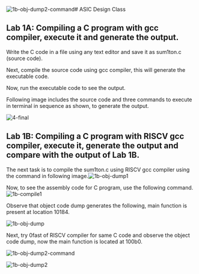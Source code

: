 ![1b-obj-dump2-command](https://github.com/user-attachments/assets/2116ca5a-4a16-444b-bb4b-9696f28d0eb0)# ASIC Design Class

## Lab 1A: Compiling a C program with gcc compiler, execute it and generate the output.

Write the C code in a file using any text editor and save it as sum1ton.c (source code).

Next, compile the source code using gcc compiler, this will generate the executable code.

Now, run the executable code to see the output.

Following image includes the source code and three commands to execute in terminal in sequence as shown, to generate the output.

![4-final](https://github.com/user-attachments/assets/aee6f573-d616-460f-8f7b-94fd9fad46fd)

## Lab 1B: Compiling a C program with RISCV gcc compiler, execute it, generate the output and compare with the output of Lab 1B.

The next task is to compile the sum1ton.c using RISCV gcc compiler using the command in following image.![1b-obj-dump1](https://github.com/user-attachments/assets/a04f7159-51c7-426f-8501-5ccbbb3230f4)

Now, to see the assembly code for C program, use the following command.
![1b-compile1](https://github.com/user-attachments/assets/a16a2b04-ea9d-4207-9038-1666007d37b5)

Observe that object code dump generates the following, main function is present at location 10184.

![1b-obj-dump](https://github.com/user-attachments/assets/1266eeb0-1246-483b-802b-da78ad867e37)

Next, try 0fast of RISCV compiler for same C code and observe the object code dump, now the main function is located at 100b0.

![1b-obj-dump2-command](https://github.com/user-attachments/assets/6f62164f-66f3-4e5a-8249-0b21a8bd5a2c)

![1b-obj-dump2](https://github.com/user-attachments/assets/7c33319c-1092-4b76-924d-84d49bf7e8b3)







